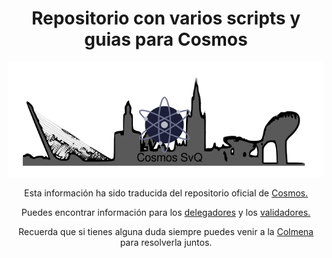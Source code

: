 
<h1 align="center"> Repositorio con varios scripts y guias para Cosmos</h1>

<p align="center"> 
<img src="./images/CosmosSvQ.png">
</p>

<p align="center"> Esta información ha sido traducida del repositorio oficial de <a href="https://github.com/cosmos/cosmos-sdk/tree/develop/docs">Cosmos.</a> </p>

<p align="center">
Puedes encontrar información para los <a href="https://github.com/Colm3na/Cosmos-Validators/tree/wimelTesting/delegadores">delegadores</a> y los <a href="https://github.com/Colm3na/Cosmos-Validators/tree/wimelTesting/validadores"> validadores.</a>
</p>

<p align="center">
Recuerda que si tienes alguna duda siempre puedes venir a la <a href="https://www.coworkingcolmena.com">Colmena</a> para resolverla juntos.
</p>
